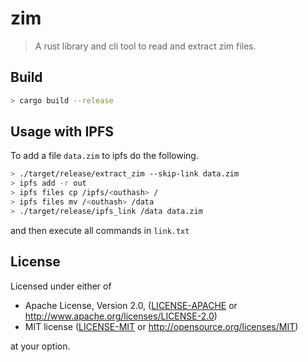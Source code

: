# zim

> A rust library and cli tool to read and extract zim files.

## Build

```sh
> cargo build --release
```

## Usage with IPFS

To add a file `data.zim` to ipfs do the following.


```sh
> ./target/release/extract_zim --skip-link data.zim
> ipfs add -r out
> ipfs files cp /ipfs/<outhash> /
> ipfs files mv /<outhash> /data
> ./target/release/ipfs_link /data data.zim
```

and then execute all commands in `link.txt`


## License

Licensed under either of

 * Apache License, Version 2.0, ([LICENSE-APACHE](LICENSE-APACHE) or http://www.apache.org/licenses/LICENSE-2.0)
 * MIT license ([LICENSE-MIT](LICENSE-MIT) or http://opensource.org/licenses/MIT)

at your option.
